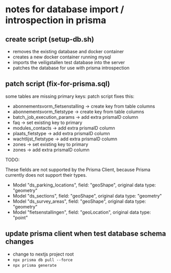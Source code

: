 # notes for database import / introspection in prisma

## create script (setup-db.sh)

- removes the existing database and docker container
- creates a new docker container running mysql
- imports the veiligstallen test database into the server
- patches the database for use with prisma introspection

## patch script (fix-for-prisma.sql)

some tables are missing primary keys: patch script fixes this:

- abonnementsvorm_fietsenstalling -> create key from table columns
- abonnementsvorm_fietstype -> create key from table columns
- batch_job_execution_params -> add extra prismaID column
- faq -> set existing key to primary
- modules_contacts -> add extra prismaID column
- plaats_fietstype -> add extra prismaID column
- wachtlijst_fietstype -> add extra prismaID column
- zones -> set existing key to primary
- zones -> add extra prismaID column

TODO:

These fields are not supported by the Prisma Client, because Prisma currently does not support their types.

- Model "ds_parking_locations", field: "geoShape", original data type: "geometry"
- Model "ds_sections", field: "geoShape", original data type: "geometry"
- Model "ds_survey_areas", field: "geoShape", original data type: "geometry"
- Model "fietsenstallingen", field: "geoLocation", original data type: "point"

## update prisma client when test database schema changes

- change to nextjs project root
- `npx prisma db pull --force`
- `npx prisma generate`
